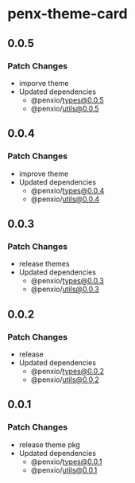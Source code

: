 # penx-theme-card

## 0.0.5

### Patch Changes

- imporve theme
- Updated dependencies
  - @penxio/types@0.0.5
  - @penxio/utils@0.0.5

## 0.0.4

### Patch Changes

- improve theme
- Updated dependencies
  - @penxio/types@0.0.4
  - @penxio/utils@0.0.4

## 0.0.3

### Patch Changes

- release themes
- Updated dependencies
  - @penxio/types@0.0.3
  - @penxio/utils@0.0.3

## 0.0.2

### Patch Changes

- release
- Updated dependencies
  - @penxio/types@0.0.2
  - @penxio/utils@0.0.2

## 0.0.1

### Patch Changes

- release theme pkg
- Updated dependencies
  - @penxio/types@0.0.1
  - @penxio/utils@0.0.1
